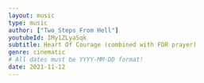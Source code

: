 ```yaml
---
layout: music
type: music
author: ["Two Steps From Hell"]
youtubeId: IMy1ZLyaSqk
subtitle: Heart Of Courage (combined with FDR prayer)
genre: cinematic
# All dates must be YYYY-MM-DD format!
date: 2021-11-12
---
```

